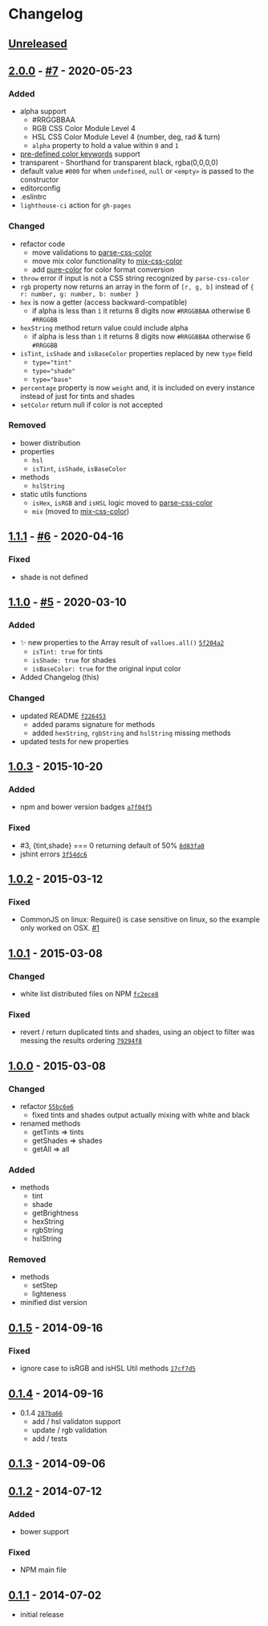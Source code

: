 # Changelog

## [Unreleased]

## [2.0.0] - [#7](https://github.com/noeldelgado/values.js/pull/7) - 2020-05-23
### Added
- alpha support
  - #RRGGBBAA
  - RGB CSS Color Module Level 4
  - HSL CSS Color Module Level 4 (number, deg, rad & turn)
  - `alpha` property to hold a value within `0` and `1`
- [pre-defined color keywords](https://www.w3.org/wiki/CSS/Properties/color/keywords) support
- transparent - Shorthand for transparent black, rgba(0,0,0,0)
- default value `#000` for when `undefined`, `null`  or `<empty>` is passed to the constructor
- editorconfig
- .eslintrc
- `lighthouse-ci` action for `gh-pages`

### Changed
- refactor code
  - move validations to [parse-css-color](https://github.com/noeldelgado/parse-css-color)
  - move mix color functionality to [mix-css-color](https://github.com/noeldelgado/mix-css-color)
  - add [pure-color](https://github.com/WickyNilliams/pure-color) for color format conversion
- `throw` error if input is not a CSS string recognized by `parse-css-color`
- `rgb` property now returns an array in the form of `[r, g, b]` instead of `{ r: number, g: number, b: number }`
- `hex` is now a getter (access backward-compatible)
  - if alpha is less than `1` it returns 8 digits now `#RRGGBBAA` otherwise 6 `#RRGGBB`
- `hexString` method return value could include alpha
  - if alpha is less than `1` it returns 8 digits now `#RRGGBBAA` otherwise 6 `#RRGGBB`
- `isTint`, `isShade` and `isBaseColor` properties replaced by new `type` field
  - `type="tint"`
  - `type="shade"`
  - `type="base"`
- `percentage` property is now `weight` and, it is included on every instance instead of just for tints and shades
- `setColor` return null if color is not accepted

### Removed
- bower distribution
- properties
  - `hsl`
  - `isTint`, `isShade`, `isBaseColor`
- methods
  - `hslString`
- static utils functions
  - `isHex`, `isRGB` and `isHSL` logic moved to [parse-css-color](https://github.com/noeldelgado/parse-css-color)
  - `mix` (moved to [mix-css-color](https://github.com/noeldelgado/mix-css-color))

## [1.1.1] - [#6](https://github.com/noeldelgado/values.js/pull/6) - 2020-04-16
### Fixed
- shade is not defined

## [1.1.0] - [#5](https://github.com/noeldelgado/values.js/pull/5) - 2020-03-10
### Added
- ✨ new properties to the Array result of `vallues.all()` [`5f204a2`](https://github.com/noeldelgado/values.js/commit/5f204a2b4757bf0e2e77910ae50f44bbb19af56f)
  - `isTint: true` for tints
  - `isShade: true` for shades
  - `isBaseColor: true` for the original input color
- Added Changelog (this)

### Changed
- updated README [`f226453`](https://github.com/noeldelgado/values.js/commit/5f204a2b4757bf0e2e77910ae50f44bbb19af56f)
  - added params signature for methods
  - added `hexString`, `rgbString` and `hslString` missing methods
- updated tests for new properties

## [1.0.3] - 2015-10-20
### Added
- npm and bower version badges [`a7f04f5`](https://github.com/noeldelgado/values.js/commit/a7f04f5f1b55580a8d5c3583648bfdb398c0b5bd)

### Fixed
- #3, {tint,shade} === 0 returning default of 50% [`8d83fa0`](https://github.com/noeldelgado/values.js/commit/8d83fa003a6011352034e6d858afcc55e6009e2d)
- jshint errors [`3f54dc6`](https://github.com/noeldelgado/values.js/commit/3f54dc697814582514063e1feda9053d97b76eae)

## [1.0.2] - 2015-03-12
### Fixed
- CommonJS on linux: Require() is case sensitive on linux, so the example only worked on OSX. [#1](https://github.com/noeldelgado/values.js/pull/1)

## [1.0.1] - 2015-03-08
### Changed
- white list distributed files on NPM [`fc2ece8`](https://github.com/noeldelgado/values.js/commit/fc2ece8da029a3d8b27e910371342400542a1bc8)

### Fixed
- revert / return duplicated tints and shades, using an object to filter was messing the results ordering [`79294f8`](https://github.com/noeldelgado/values.js/commit/79294f81dba7fbe1358a7ba41bfa2b91a78c6eb1)

## [1.0.0] - 2015-03-08
### Changed
- refactor [`55bc6e6`](https://github.com/noeldelgado/values.js/commit/55bc6e69d5dccfcd73178f990a2b87636f8d34fc)
  - fixed tints and shades output actually mixing with white and black
- renamed methods
  - getTints => tints
  - getShades => shades
  - getAll => all

### Added
- methods
  - tint
  - shade
  - getBrightness
  - hexString
  - rgbString
  - hslString

### Removed
- methods
  - setStep
  - lighteness
- minified dist version

## [0.1.5] - 2014-09-16
### Fixed
- ignore case to isRGB and isHSL Util methods [`17cf7d5`](https://github.com/noeldelgado/values.js/commit/17cf7d55b105db314a623eb18c7d3349ab939f68)

## [0.1.4] - 2014-09-16
- 0.1.4 [`287ba66`](https://github.com/noeldelgado/values.js/commit/287ba6654c327d84debac31f30b77e73cb4aaaed)
  - add / hsl validaton support
  - update / rgb validation
  - add / tests

## [0.1.3] - 2014-09-06
## [0.1.2] - 2014-07-12
### Added
- bower support

### Fixed
- NPM main file

## [0.1.1] - 2014-07-02
- initial release

[Unreleased]: https://github.com/noeldelgado/values.js/compare/v2.0.0...HEAD
[2.0.0]: https://github.com/noeldelgado/values.js/compare/v1.1.1...v2.0.0
[1.1.1]: https://github.com/noeldelgado/values.js/compare/v1.1.0...v1.1.1
[1.1.0]: https://github.com/noeldelgado/values.js/compare/v1.0.3...v1.1.0
[1.0.3]: https://github.com/noeldelgado/values.js/compare/v1.0.2...v1.0.3
[1.0.2]: https://github.com/noeldelgado/values.js/compare/v1.0.1...v1.0.2
[1.0.1]: https://github.com/noeldelgado/values.js/compare/v1.0.0...v1.0.1
[1.0.0]: https://github.com/noeldelgado/values.js/compare/v0.1.5...v1.0.0
[0.1.5]: https://github.com/noeldelgado/values.js/compare/v0.1.4...v0.1.5
[0.1.4]: https://github.com/noeldelgado/values.js/compare/v0.1.3...v0.1.4
[0.1.3]: https://github.com/noeldelgado/values.js/compare/v0.1.2...v0.1.3
[0.1.2]: https://github.com/noeldelgado/values.js/compare/v0.1.1...v0.1.2
[0.1.1]: https://github.com/noeldelgado/values.js/releases/tag/v0.1.1
